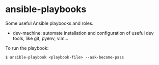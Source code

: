 # ansible-playbooks

Some useful Ansible playbooks and roles.

* dev-machine: automate installation and configuration of useful dev tools, like git, pyenv, vim...

To run the playbook:

```shell
$ ansible-playbook <playbook-file> --ask-become-pass
```
